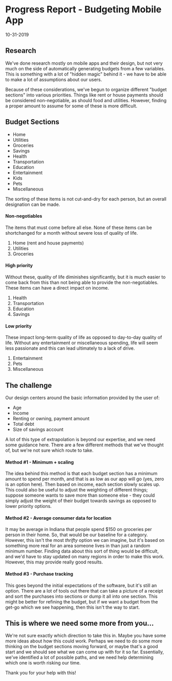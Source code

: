 Progress Report - Budgeting Mobile App
======================================

10-31-2019

Research
--------

We've done research mostly on mobile apps and their design, but not very much on the side of automatically generating budgets from a few variables. This is something with a lot of "hidden magic" behind it - we have to be able to make a lot of assumptions about our users.

Because of these considerations, we've begun to organize different "budget sections" into various priorities. Things like rent or house payments should be considered non-negotiable, as should food and utilities. However, finding a proper amount to assume for some of these is more difficult.

Budget Sections
---------------

-	Home
-	Utilities
-	Groceries
-	Savings
-	Health
-	Transportation
-	Education
-	Entertainment
-	Kids
-	Pets
-	Miscellaneous

The sorting of these items is not cut-and-dry for each person, but an overall designation can be made.

#### Non-negotiables

The items that must come before all else. None of these items can be shortchanged for a month without severe loss of quality of life.

1.	Home (rent and house payments)
2.	Utilities
3.	Groceries

#### High priority

Without these, quality of life diminishes significantly, but it is much easier to come back from this than not being able to provide the non-negotiables. These items can have a direct impact on income.

1.	Health
2.	Transportation
3.	Education
4.	Savings

#### Low priority

These impact long-term quality of life as opposed to day-to-day quality of life. Without any entertainment or miscellaneous spending, life will seem less passionate and this can lead ultimately to a lack of drive.

1.	Entertainment
2.	Pets
3.	Miscellaneous

The challenge
-------------

Our design centers around the basic information provided by the user of:

-	Age
-	Income
-	Renting or owning, payment amount
-	Total debt
-	Size of savings account

A lot of this type of extrapolation is beyond our expertise, and we need some guidance here. There are a few different methods that we've thought of, but we're not sure which route to take.

#### Method #1 - Minimum + scaling

The idea behind this method is that each budget section has a minimum amount to spend per month, and that is as low as our app will go (yes, zero is an option here). Then based on income, each section slowly scales up. This could also be useful to adjust the weighting of different things; suppose someone wants to save more than someone else - they could simply adjust the weight of their budget towards savings as opposed to lower priority options.

#### Method #2 - Average consumer data for location

It may be average in Indiana that people spend $150 on groceries per person in their home. So, that would be our baseline for a category. However, this isn't the most *thrifty* option we can imagine, but it's based on something more real for an area someone lives in than just a random minimum number. Finding data about this sort of thing would be difficult, and we'd have to stay updated on many regions in order to make this work. However, this may provide really good results.

#### Method #3 - Purchase tracking

This goes beyond the initial expectations of the software, but it's still an option. There are a lot of tools out there that can take a picture of a receipt and sort the purchases into sections or dump it all into one section. This might be better for refining the budget, but if we want a budget from the get-go which we see happening, then this isn't the way to start.

This is where we need some more from you...
-------------------------------------------

We're not sure exactly which direction to take this in. Maybe you have some more ideas about how this could work. Perhaps we need to do some more thinking on the budget sections moving forward, or maybe that's a good start and we should see what we can come up with for it so far. Essentially, we've identified a lot of possible paths, and we need help determining which one is worth risking our time.

Thank you for your help with this!
